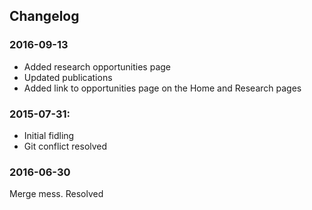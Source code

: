 ## Changelog

### 2016-09-13

- Added research opportunities page
- Updated publications
- Added link to opportunities page on the Home and Research pages

### 2015-07-31:

- Initial fidling
- Git conflict resolved

### 2016-06-30

Merge mess. Resolved

